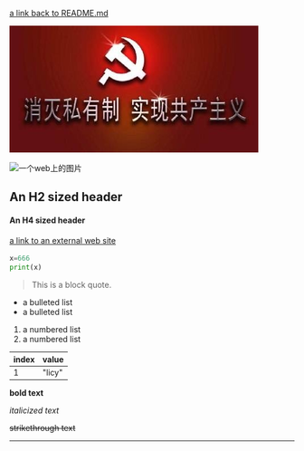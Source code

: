 [a link back to README.md](./README.md)  

![一个内部的图片](./haha.jpg)  

![一个web上的图片](https://gimg2.baidu.com/image_search/src=http%3A%2F%2Fi.ssimg.cn%2Fssupload%2F2020%2F03%2F30%2F70de60097e4047f28b1310ce33f65a96.png&refer=http%3A%2F%2Fi.ssimg.cn&app=2002&size=f9999,10000&q=a80&n=0&g=0n&fmt=jpeg?sec=1621427562&t=160472f4942e9f3a398d89c55faeb64d)  

## An H2 sized header

#### An H4 sized header

[a link to an external web site](https://www.markdownguide.org/basic-syntax/)  

```python
x=666
print(x)
```

> This is a block quote.

- a bulleted list
- a bulleted list

1. a numbered list
2. a numbered list

| index | value  |
| ----- | ------ |
| 1     | "licy" |

**bold text**  

*italicized text*  

~~strikethrough text~~  

  

--------------------------

  

